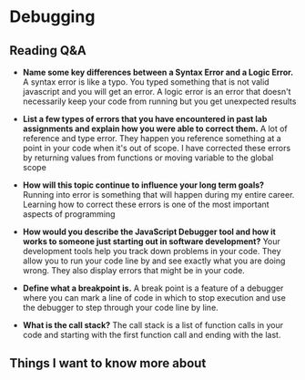 # Debugging

## Reading Q&A
* **Name some key differences between a Syntax Error and a Logic Error.** A syntax error is like a typo. You typed something that is not valid javascript and you will get an error. A logic error is an error that doesn't necessarily keep your code from running but you get unexpected results

* **List a few types of errors that you have encountered in past lab assignments and explain how you were able to correct them.** A lot of reference and type error. They happen you reference something at a point in your code when it's out of scope. I have corrected these errors by returning values from functions or moving variable to the global scope

* **How will this topic continue to influence your long term goals?** Running into error is something that will happen during my entire career. Learning how to correct these errors is one of the most important aspects of programming

* **How would you describe the JavaScript Debugger tool and how it works to someone just starting out in software development?** Your development tools help you track down problems in your code. They allow you to run your code line by and see exactly what you are doing wrong. They also display errors that might be in your code.

* **Define what a breakpoint is.** A break point is a feature of a debugger where you can mark a line of code in which to stop execution and use the debugger to step through your code line by line.

* **What is the call stack?** The call stack is a list of function calls in your code and starting with the first function call and ending with the last.

## Things I want to know more about